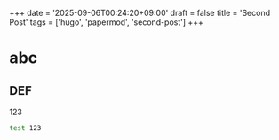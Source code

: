 +++
date = '2025-09-06T00:24:20+09:00'
draft = false
title = 'Second Post'
tags = ['hugo', 'papermod', 'second-post']
+++

# abc

## DEF

123

```bash
test 123
```
